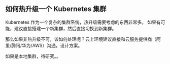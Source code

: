 如何热升级一个 Kubernetes 集群
---

Kubernetes 作为一个复杂的集群系统，热升级需要考虑的东西非常多。
如果有可能，建议直接搭建一个新集群，然后直接切换到新集群。

那么如果非热升级不可，该如何处理呢？云上环境建议直接和云服务提供商（阿里/腾讯/华为/AWS）沟通，设计方案。

如果是本地集群，待研究。。
